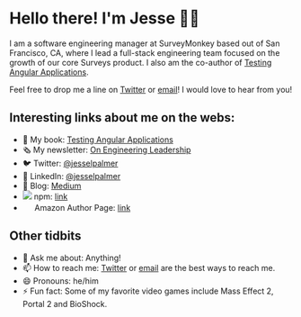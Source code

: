 # Hello there! I'm Jesse 👋🏾

I am a software engineering manager at SurveyMonkey based out of San Francisco, CA, where I lead a full-stack engineering team focused on the growth of our core Surveys product. I also am the co-author of [Testing Angular Applications](https://www.manning.com/books/testing-angular-applications). 

Feel free to drop me a line on [Twitter](https://twitter.com/jesselpalmer) or [email](mailto:jesselpalmer@gmail.com)! I would love to hear from you!

## Interesting links about me on the webs:
- 📖 My book: [Testing Angular Applications](https://www.manning.com/books/testing-angular-applications)  
- 🗞️ My newsletter: [On Engineering Leadership](https://tinyletter.com/jesselpalmer)  
- 🐦 Twitter: [@jesselpalmer](https://twitter.com/jesselpalmer)
- 💼 LinkedIn: [@jesselpalmer](https://www.linkedin.com/in/jesselpalmer/)  
- 📝 Blog: [Medium](https://medium.com/@jesselpalmer)  
- <img src="https://static.npmjs.com/da3ab40fb0861d15c83854c29f5f2962.png"> npm: [link](https://www.npmjs.com/~jesselpalmer)
- <img src="https://www.amazon.com/favicon.ico" width=17> Amazon Author Page: [link](https://www.amazon.com/Jesse-Palmer/e/B07KDKBZ7Q?ref=sr_ntt_srch_lnk_5&qid=1608017560&sr=8-5)

## Other tidbits
- 💬 Ask me about: Anything!
- 📫 How to reach me: [Twitter](https://twitter.com/jesselpalmer) or [email](mailto:jesselpalmer@gmail.com) are the best ways to reach me.
- 😄 Pronouns: he/him
- ⚡ Fun fact: Some of my favorite video games include Mass Effect 2, Portal 2 and BioShock.

<!--
**jesselpalmer/jesselpalmer** is a ✨ _special_ ✨ repository because its `README.md` (this file) appears on your GitHub profile.

Here are some ideas to get you started:

- 🔭 I’m currently working on ...
- 🌱 I’m currently learning ...
- 👯 I’m looking to collaborate on ...
- 🤔 I’m looking for help with ...
- 💬 Ask me about:
- 📫 How to reach me: 
- 😄 Pronouns: 
- ⚡ Fun fact: 
-->

